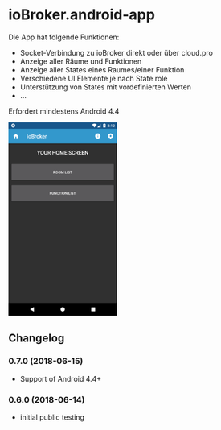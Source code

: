 # ioBroker.android-app

Die App hat folgende Funktionen:
- Socket-Verbindung zu ioBroker direkt oder über cloud.pro
- Anzeige aller Räume und Funktionen
- Anzeige aller States eines Raumes/einer Funktion
- Verschiedene UI Elemente je nach State role
- Unterstützung von States mit vordefinierten Werten
- ...

Erfordert mindestens Android 4.4

<img width="216" heigth="384" src="sample/home.png"/>

## Changelog

### 0.7.0 (2018-06-15) 
- Support of Android 4.4+

### 0.6.0 (2018-06-14) 
- initial public testing